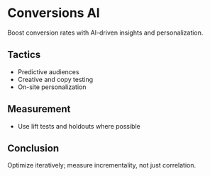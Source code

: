 # Conversions AI

Boost conversion rates with AI-driven insights and personalization.

## Tactics
- Predictive audiences
- Creative and copy testing
- On-site personalization

## Measurement
- Use lift tests and holdouts where possible

## Conclusion
Optimize iteratively; measure incrementality, not just correlation.
